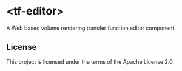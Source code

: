 # \<tf-editor\>

A Web based volume rendering transfer function editor component.

## License

This project is licensed under the terms of the Apache License 2.0
